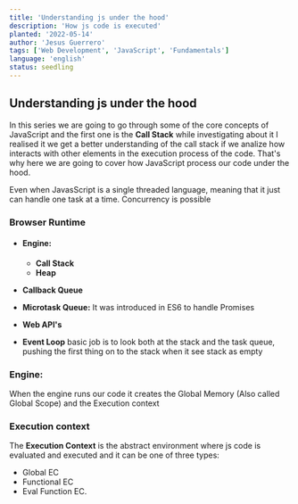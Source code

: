 ```yaml
---
title: 'Understanding js under the hood'
description: 'How js code is executed'
planted: '2022-05-14'
author: 'Jesus Guerrero'
tags: ['Web Development', 'JavaScript', 'Fundamentals']
language: 'english'
status: seedling
---
```


## Understanding js under the hood

In this series we are going to go through some of the core concepts of JavaScript and the first one is the **Call Stack** while investigating about it I realised it we get a better understanding of the call stack if we analize how interacts with other elements in the execution process  of the code. That's why here we are going to cover how JavaScript process our code under the hood.


Even when JavasScript is a single threaded language, meaning that it  just can handle one task at a time. Concurrency is possible 

### Browser Runtime
- #### Engine:
	-  **Call Stack**
	-  **Heap**
  
- **Callback Queue**
- **Microtask Queue:** It was introduced in ES6 to handle Promises
- **Web API's**
- **Event Loop** basic job is to look both at the stack and the task queue, pushing the first thing on to the stack when it see stack as empty

### Engine: 
When the engine runs our code it creates the Global Memory (Also called Global Scope) and the Execution context

### Execution context
The **Execution Context** is the abstract environment where js code is evaluated and executed and it can be one of three types:
-  Global EC 
-  Functional EC 
-  Eval Function EC.

